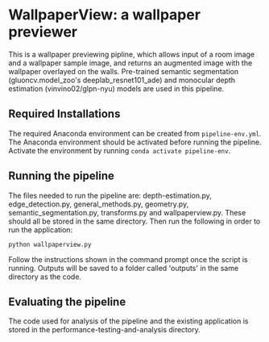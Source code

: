 # WallpaperView: a wallpaper previewer

This is a wallpaper previewing pipline, which allows input of a room image and a wallpaper sample image, and returns an augmented image with the wallpaper overlayed on the walls. Pre-trained semantic segmentation (gluoncv.model_zoo's deeplab_resnet101_ade) and monocular depth estimation (vinvino02/glpn-nyu) models are used in this pipeline.

## Required Installations

The required Anaconda environment can be created from `pipeline-env.yml`. The Anaconda environment should be activated before running the pipeline. Activate the environment by running `conda activate pipeline-env`.

## Running the pipeline

The files needed to run the pipeline are: depth-estimation.py, edge_detection.py, general_methods.py, geometry.py, semantic_segmentation.py, transforms.py and wallpaperview.py. These should all be stored in the same directory. Then run the following in order to run the application:

`python wallpaperview.py`

Follow the instructions shown in the command prompt once the script is running. Outputs will be saved to a folder called 'outputs' in the same directory as the code.


## Evaluating the pipeline

The code used for analysis of the pipeline and the existing application is stored in the performance-testing-and-analysis directory.
